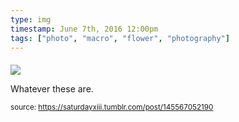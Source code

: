 ```yaml
---
type: img
timestamp: June 7th, 2016 12:00pm
tags: ["photo", "macro", "flower", "photography"]
---
```

####
<img src="https://saturdayxiii.github.io/media/145567052190.jpg"/>
                                                                                          
Whatever these are.
 
                                    
                
                
                
                
                                
<small>source: https://saturdayxiii.tumblr.com/post/145567052190</small>